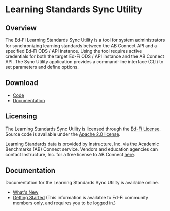 ---
---
# Learning Standards Sync Utility

## Overview

The Ed-Fi Learning Standards Sync Utility is a tool for system administrators for synchronizing learning standards between the AB Connect API and a specified Ed-Fi ODS / API instance. Using the tool requires active credentials for both the target Ed-Fi ODS / API instance and the AB Connect API. The Sync Utility application provides a command-line interface (CLI) to set parameters and define options.

## Download

* [Code](https://github.com/Ed-Fi-Exchange-OSS/Ed-Fi-LearningStandards-Client)
* [Documentation](https://edfi.atlassian.net/wiki/spaces/EXCHANGE/pages/22487416/Learning+Standards+Sync+Utility)

## Licensing

The Learning Standards Sync Utility is licensed through the [Ed-Fi License](https://www.ed-fi.org/getting-started/license-ed-fi-technology/).  Source code is available under the [Apache 2.0 license](https://github.com/Ed-Fi-Exchange-OSS/Ed-Fi-LearningStandards-Client/blob/main/LICENSE).

Learning Standards data is provided by Instructure, Inc. via the Academic Benchmarks (AB) Connect service. Vendors and education agencies can contact Instructure, Inc. for a free license to AB Connect [here](https://www.instructure.com/landing/elevate/ed-fi).

## Documentation

Documentation for the Learning Standards Sync Utility is available online.

* [What's New](./whats-new.md)
* [Getting Started](./getting-started.md) (This information is available to Ed-Fi community members only, and requires you to be logged in.)
